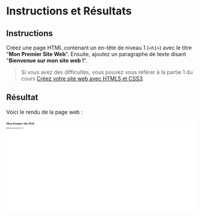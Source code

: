 # Instructions et Résultats

## Instructions

Créez une page HTML contenant un en-tête de niveau 1 (`<h1>`) avec le titre "**Mon Premier Site Web**". Ensuite, ajoutez un paragraphe de texte disant "**Bienvenue sur mon site web !**".


> Si vous avez des difficultés, vous pouvez vous référer à la partie 1 du cours [Créez votre site web avec HTML5 et CSS3](https://openclassrooms.com/fr/courses/1603881-creez-votre-site-web-avec-html5-et-css3).

## Résultat

Voici le rendu de la page web :

![Rendu de l'exercice 1](Rendu.JPG)
